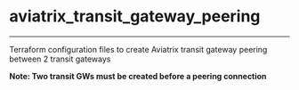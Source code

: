 # aviatrix_transit_gateway_peering
-----------
Terraform configuration files to create Aviatrix transit gateway peering between 2 transit gateways

**Note: Two transit GWs must be created before a peering connection**
